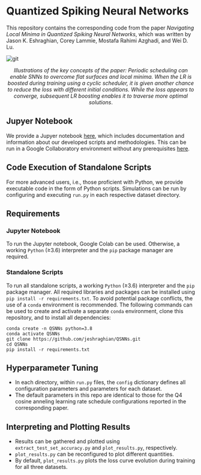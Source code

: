 # Quantized Spiking Neural Networks
This repository contains the corresponding code from the paper *Navigating Local Minima in Quantized Spiking Neural Networks*, which was written by Jason K. Eshraghian, Corey Lammie, Mostafa Rahimi Azghadi, and Wei D. Lu.

![git](https://user-images.githubusercontent.com/13549940/153983527-970af2d8-7ecf-4e65-bcd8-9c0f52aa74fd.svg)
<p style="text-align: center; align="center"><i>Illustrations of the key concepts of the paper: Periodic scheduling can enable SNNs to overcome flat surfaces and local minima. When the LR is boosted during training using a cyclic scheduler, it is given another chance to reduce the loss with different initial conditions. While the loss appears to converge, subsequent LR boosting enables it to traverse more optimal solutions</i>.</p>



## Jupyer Notebook
We provide a Jupyer notebook [here](https://github.com/jeshraghian/QSNNs/blob/main/quickstart.ipynb), which includes documentation and information about our developed scripts and methodologies. This can be run in a Google Collaboratory environment without any prerequisites [here](https://colab.research.google.com/github/jeshraghian/QSNNs/blob/main/quickstart.ipynb).

## Code Execution of Standalone Scripts 
For more advanced users, i.e., those proficient with Python, we provide executable code in the form of Python scripts. Simulations can be run by configuring and executing `run.py` in each respective dataset directory.

## Requirements
### Jupyter Notebook
To run the Jupyter notebook, Google Colab can be used. Otherwise, a working `Python` (≥3.6) interpreter and the `pip` package manager are required.

### Standalone Scripts
To run all standalone scripts, a working `Python` (≥3.6) interpreter and the `pip` package manager. All required libraries and packages can be installed using  `pip install -r requirements.txt`. To avoid potential package conflicts, the use of a `conda` environment is recommended. The following commands can be used to create and activate a separate `conda` environment, clone this repository, and to install all dependencies:

```
conda create -n QSNNs python=3.8
conda activate QSNNs
git clone https://github.com/jeshraghian/QSNNs.git
cd QSNNs
pip install -r requirements.txt
```

## Hyperparameter Tuning
* In each directory, within `run.py` files, the `config` dictionary defines all configuration parameters and parameters for each dataset. 
* The default parameters in this repo are identical to those for the Q4 cosine anneling learning rate schedule configurations reported in the corresponding paper.

## Interpreting and Plotting Results
* Results can be gathered and plotted using `extract_test_set_accuracy.py` and `plot_results.py`, respectively. 
* `plot_results.py` can be reconfigured to plot different quantities.
* By default, `plot_results.py` plots the loss curve evolution during training for all three datasets.
